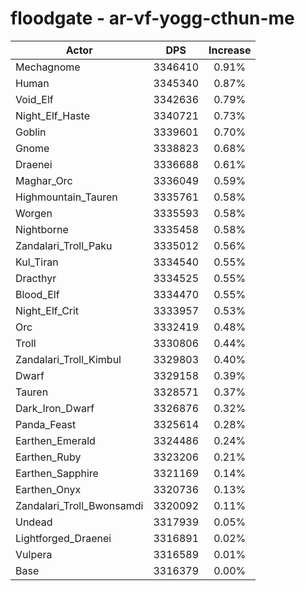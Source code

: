 # floodgate - ar-vf-yogg-cthun-me
| Actor | DPS | Increase |
|---|:---:|:---:|
|Mechagnome|3346410|0.91%|
|Human|3345340|0.87%|
|Void_Elf|3342636|0.79%|
|Night_Elf_Haste|3340721|0.73%|
|Goblin|3339601|0.70%|
|Gnome|3338823|0.68%|
|Draenei|3336688|0.61%|
|Maghar_Orc|3336049|0.59%|
|Highmountain_Tauren|3335761|0.58%|
|Worgen|3335593|0.58%|
|Nightborne|3335458|0.58%|
|Zandalari_Troll_Paku|3335012|0.56%|
|Kul_Tiran|3334540|0.55%|
|Dracthyr|3334525|0.55%|
|Blood_Elf|3334470|0.55%|
|Night_Elf_Crit|3333957|0.53%|
|Orc|3332419|0.48%|
|Troll|3330806|0.44%|
|Zandalari_Troll_Kimbul|3329803|0.40%|
|Dwarf|3329158|0.39%|
|Tauren|3328571|0.37%|
|Dark_Iron_Dwarf|3326876|0.32%|
|Panda_Feast|3325614|0.28%|
|Earthen_Emerald|3324486|0.24%|
|Earthen_Ruby|3323206|0.21%|
|Earthen_Sapphire|3321169|0.14%|
|Earthen_Onyx|3320736|0.13%|
|Zandalari_Troll_Bwonsamdi|3320092|0.11%|
|Undead|3317939|0.05%|
|Lightforged_Draenei|3316891|0.02%|
|Vulpera|3316589|0.01%|
|Base|3316379|0.00%|
